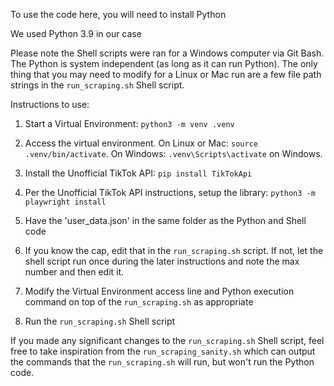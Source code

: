 To use the code here, you will need to install Python

We used Python 3.9 in our case

Please note the Shell scripts were ran for a Windows computer via Git Bash. The Python is system independent (as long as it can run Python). The only thing that you may need to modify for a Linux or Mac run are a few file path strings in the `run_scraping.sh` Shell script.

Instructions to use:

1. Start a Virtual Environment: `python3 -m venv .venv`

2. Access the virtual environment. On Linux or Mac: `source .venv/bin/activate`. On Windows: `.venv\Scripts\activate` on Windows.

3. Install the Unofficial TikTok API: `pip install TikTokApi`

4. Per the Unofficial TikTok API instructions, setup the library: `python3 -m playwright install`

5. Have the 'user_data.json' in the same folder as the Python and Shell code

6. If you know the cap, edit that in the `run_scraping.sh` script. If not, let the shell script run once during the later instructions and note the max number and then edit it.

7. Modify the Virtual Environment access line and Python execution command on top of the `run_scraping.sh` as appropriate

8. Run the `run_scraping.sh` Shell script

If you made any significant changes to the `run_scraping.sh` Shell script, feel free to take inspiration from the `run_scraping_sanity.sh` which can output the commands that the `run_scraping.sh` will run, but won't run the Python code.
